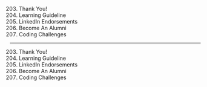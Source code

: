 203. Thank You!
204. Learning Guideline
205. LinkedIn Endorsements
206. Become An Alumni
207. Coding Challenges

---

203. Thank You!
204. Learning Guideline
205. LinkedIn Endorsements
206. Become An Alumni
207. Coding Challenges
